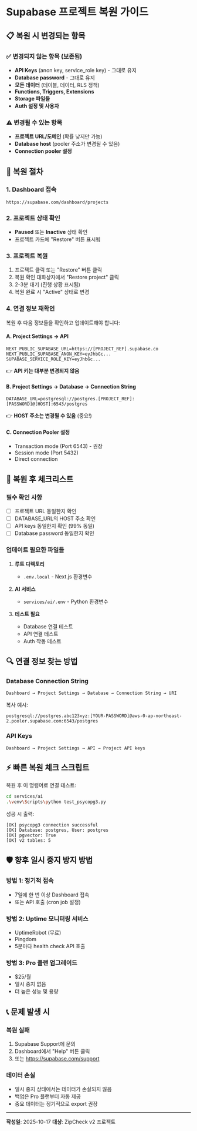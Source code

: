 # Supabase 프로젝트 복원 가이드

## 📋 복원 시 변경되는 항목

### ✅ 변경되지 않는 항목 (보존됨)
- **API Keys** (anon key, service_role key) - 그대로 유지
- **Database password** - 그대로 유지
- **모든 데이터** (테이블, 데이터, RLS 정책)
- **Functions, Triggers, Extensions**
- **Storage 파일들**
- **Auth 설정 및 사용자**

### ⚠️ 변경될 수 있는 항목
- **프로젝트 URL/도메인** (확률 낮지만 가능)
- **Database host** (pooler 주소가 변경될 수 있음)
- **Connection pooler 설정**

## 🔧 복원 절차

### 1. Dashboard 접속
```
https://supabase.com/dashboard/projects
```

### 2. 프로젝트 상태 확인
- **Paused** 또는 **Inactive** 상태 확인
- 프로젝트 카드에 "Restore" 버튼 표시됨

### 3. 프로젝트 복원
1. 프로젝트 클릭 또는 "Restore" 버튼 클릭
2. 복원 확인 대화상자에서 "Restore project" 클릭
3. 2-3분 대기 (진행 상황 표시됨)
4. 복원 완료 시 "Active" 상태로 변경

### 4. 연결 정보 재확인

복원 후 다음 정보들을 확인하고 업데이트해야 합니다:

#### A. Project Settings → API
```
NEXT_PUBLIC_SUPABASE_URL=https://[PROJECT_REF].supabase.co
NEXT_PUBLIC_SUPABASE_ANON_KEY=eyJhbGc...
SUPABASE_SERVICE_ROLE_KEY=eyJhbGc...
```
👉 **API 키는 대부분 변경되지 않음**

#### B. Project Settings → Database → Connection String
```
DATABASE_URL=postgresql://postgres.[PROJECT_REF]:[PASSWORD]@[HOST]:6543/postgres
```
👉 **HOST 주소는 변경될 수 있음** (중요!)

#### C. Connection Pooler 설정
- Transaction mode (Port 6543) - 권장
- Session mode (Port 5432)
- Direct connection

## 📝 복원 후 체크리스트

### 필수 확인 사항
- [ ] 프로젝트 URL 동일한지 확인
- [ ] DATABASE_URL의 HOST 주소 확인
- [ ] API keys 동일한지 확인 (99% 동일)
- [ ] Database password 동일한지 확인

### 업데이트 필요한 파일들
1. **루트 디렉토리**
   - `.env.local` - Next.js 환경변수

2. **AI 서비스**
   - `services/ai/.env` - Python 환경변수

3. **테스트 필요**
   - Database 연결 테스트
   - API 연결 테스트
   - Auth 작동 테스트

## 🔍 연결 정보 찾는 방법

### Database Connection String
```
Dashboard → Project Settings → Database → Connection String → URI
```

복사 예시:
```
postgresql://postgres.abc123xyz:[YOUR-PASSWORD]@aws-0-ap-northeast-2.pooler.supabase.com:6543/postgres
```

### API Keys
```
Dashboard → Project Settings → API → Project API keys
```

## ⚡ 빠른 복원 체크 스크립트

복원 후 이 명령어로 연결 테스트:

```bash
cd services/ai
.\venv\Scripts\python test_psycopg3.py
```

성공 시 출력:
```
[OK] psycopg3 connection successful
[OK] Database: postgres, User: postgres
[OK] pgvector: True
[OK] v2 tables: 5
```

## 🛡️ 향후 일시 중지 방지 방법

### 방법 1: 정기적 접속
- 7일에 한 번 이상 Dashboard 접속
- 또는 API 호출 (cron job 설정)

### 방법 2: Uptime 모니터링 서비스
- UptimeRobot (무료)
- Pingdom
- 5분마다 health check API 호출

### 방법 3: Pro 플랜 업그레이드
- $25/월
- 일시 중지 없음
- 더 높은 성능 및 용량

## 📞 문제 발생 시

### 복원 실패
1. Supabase Support에 문의
2. Dashboard에서 "Help" 버튼 클릭
3. 또는 https://supabase.com/support

### 데이터 손실
- 일시 중지 상태에서는 데이터가 손실되지 않음
- 백업은 Pro 플랜부터 자동 제공
- 중요 데이터는 정기적으로 export 권장

---

**작성일**: 2025-10-17
**대상**: ZipCheck v2 프로젝트
